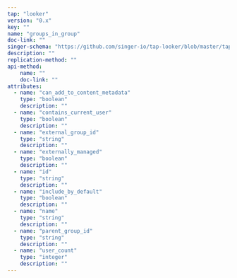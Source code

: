 ```yaml
---
tap: "looker"
version: "0.x"
key: ""
name: "groups_in_group"
doc-link: ""
singer-schema: "https://github.com/singer-io/tap-looker/blob/master/tap_looker/schemas/groups_in_group.json"
description: ""
replication-method: ""
api-method:
    name: ""
    doc-link: ""
attributes:
  - name: "can_add_to_content_metadata"
    type: "boolean"
    description: ""
  - name: "contains_current_user"
    type: "boolean"
    description: ""
  - name: "external_group_id"
    type: "string"
    description: ""
  - name: "externally_managed"
    type: "boolean"
    description: ""
  - name: "id"
    type: "string"
    description: ""
  - name: "include_by_default"
    type: "boolean"
    description: ""
  - name: "name"
    type: "string"
    description: ""
  - name: "parent_group_id"
    type: "string"
    description: ""
  - name: "user_count"
    type: "integer"
    description: ""
---
```


